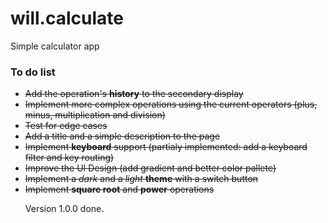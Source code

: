 # will.calculate
Simple calculator app

<h3>To do list</h3>
<ul>
<li><strike>Add the operation's <b>history</b> to the secondary display</strike></li>
<li><strike>Implement more complex operations using the current operators (plus, minus, multiplication and division)</strike></li>
<li><strike>Test for edge cases</strike></li>
<li><strike>Add a title and a simple description to the page</strike></li>
<li><strike>Implement <b>keyboard</b> support (partialy implemented: add a keyboard filter and key routing)</strike></li>
<li><strike>Improve the UI Design (add gradient and better color pallete)</strike></li>
<li><strike>Implement a <i>dark</i> and a <i>light</i> <b>theme</b> with a switch button</strike></li>
<li><strike> Implement <b>square root</b> and <b>power</b> operations</strike></li>

Version 1.0.0 done.

</ul>

